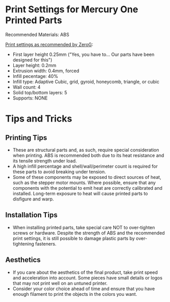 # Print Settings for Mercury One Printed Parts

Recommended Materials: ABS

[Print settings as recommended by ZeroG](https://docs.zerog.one/standard/print/settings):

- First layer height 0.25mm ("Yes, you have to… Our parts have been designed for this")
- Layer height: 0.2mm
- Extrusion width: 0.4mm, forced
- Infill pecentage: 40%
- Infill type: Adaptive Cubic, grid, gyroid, honeycomb, triangle, or cubic
- Wall count: 4
- Solid top/bottom layers: 5
- Supports: NONE

# Tips and Tricks

## Printing Tips

- These are structural parts and, as such, require special consideration when printing. ABS is recommended both due to its heat resistance and its tensile strength under load.
- A high infill percentage and shell/wall/perimeter count is required for these parts to avoid breaking under tension.
- Some of these components may be exposed to direct sources of heat, such as the stepper motor mounts. Where possible, ensure that any components with the potential to emit heat are correctly calibrated and installed. Long-term exposure to heat will cause printed parts to disfigure and warp.

## Installation Tips

- When installing printed parts, take special care NOT to over-tighten screws or hardware. Despite the strength of ABS and the recommended print settings, it is still possible to damage plastic parts by over-tightening fasteners.

## Aesthetics

- If you care about the aesthetics of the final product, take print speed and acceleration into account. Some pieces have small details or logos that may not print well on an untuned printer.
- Consider your color choice ahead of time and ensure that you have enough filament to print the objects in the colors you want.
